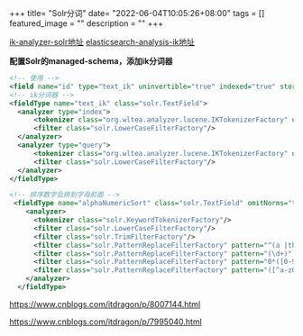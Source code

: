 +++
title= "Solr分词"
date= "2022-06-04T10:05:26+08:00"
tags = []
featured_image = ""
description = ""
+++

[ik-analyzer-solr地址](https://github.com/magese/ik-analyzer-solr)
[elasticsearch-analysis-ik地址](https://github.com/medcl/elasticsearch-analysis-ik)

**配置Solr的managed-schema，添加ik分词器**

``` xml
<!-- 使用 -->
<field name="id" type="text_ik" uninvertible="true" indexed="true" stored="true"/>
<!-- ik分词器 -->
<fieldType name="text_ik" class="solr.TextField">
  <analyzer type="index">
      <tokenizer class="org.wltea.analyzer.lucene.IKTokenizerFactory" useSmart="false" conf="ik.conf"/>
      <filter class="solr.LowerCaseFilterFactory"/>
  </analyzer>
  <analyzer type="query">
      <tokenizer class="org.wltea.analyzer.lucene.IKTokenizerFactory" useSmart="true" conf="ik.conf"/>
      <filter class="solr.LowerCaseFilterFactory"/>
  </analyzer>
</fieldType>
```

``` xml
<!-- 排序数字会排到字母前面 -->
 <fieldType name="alphaNumericSort" class="solr.TextField" omitNorms="true" sortMissingLast="false">
    <analyzer>
      <tokenizer class="solr.KeywordTokenizerFactory"/>
      <filter class="solr.LowerCaseFilterFactory"/>
      <filter class="solr.TrimFilterFactory"/>
      <filter class="solr.PatternReplaceFilterFactory" pattern="^(a |the |les |la |le |l'|de la |du |des)" replace="all" replacement=""/>
      <filter class="solr.PatternReplaceFilterFactory" pattern="(\d+)" replace="all" replacement="00000$1"/>
      <filter class="solr.PatternReplaceFilterFactory" pattern="0*([0-9]{6,})" replace="all" replacement="$1"/>
      <filter class="solr.PatternReplaceFilterFactory" pattern="([^a-z0-9])" replace="all" replacement=""/>
    </analyzer>
  </fieldType>
```

https://www.cnblogs.com/itdragon/p/8007144.html

https://www.cnblogs.com/itdragon/p/7995040.html